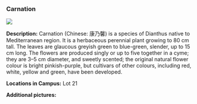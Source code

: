 ### Carnation
![](http://www.astro.princeton.edu/~ruixu/fig/Carnation.jpg)

**Description:**  Carnation (Chinese:  康乃馨) is a species of Dianthus native to Mediterranean region. It is a herbaceous perennial plant growing to 80 cm tall. The leaves are glaucous greyish green to blue-green, slender, up to 15 cm long. The flowers are produced singly or up to five together in a cyme; they are 3–5 cm diameter, and sweetly scented; the original natural flower colour is bright pinkish-purple, but cultivars of other colours, including red, white, yellow and green, have been developed.

**Locations in Campus:** Lot 21

**Additional pictures:**
